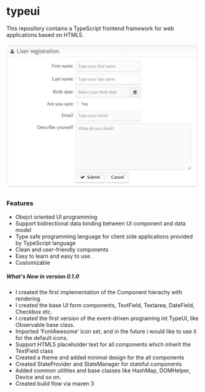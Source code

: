 # typeui
This repository contains a TypeScript frontend framework for web applications based on HTML5.

<img src="https://github.com/Gubancs/TypeUI/blob/master/typeui-framework/src/main/webapp/screenshots/user_registration_form.png" width="500"></img>


<h3>Features</h3>
<ul>
<li>Obejct oriented UI programming</li>
<li>Support bidirectional data binding between UI component and data model</li>
<li>Type safe programming language for client side applications provided by TypeScript language</li>
<li>Clean and user-friendly components</li>
<li>Easy to learn and easy to use.</li>
<li>Customizable</li>
</ul>

<h5>What's New in version 0.1.0</h5>
<ul>
  <li>I created the first implementation of the Component hierachy with rendering</li>
  <li>I created the base UI form components, TextField, Textarea, DateField, Checkbox etc.</li>
  <li>I created the first version of the event-driven programing int TypeUI, like Observable base class.</li>
  <li>Imported 'FontAwesome' icon set, and in the future i would like to use it for the default icons.</li>
  <li>Support HTML5 placeholder text for all components which inherit the TextField class</li>
  <li>Created a theme and added minimal design for the all components</li>
  <li>Created StateProvider and StateManager for stateful components</li>
  <li>Added common utilities and base classes like HashMap, DOMHelper, Device and so on.</li>
  <li>Created build flow via maven 3</li>
</ul>
